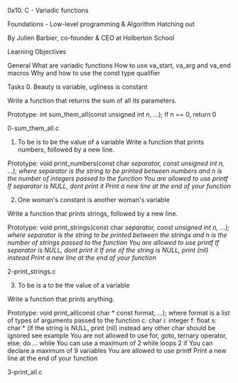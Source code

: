 0x10. C - Variadic functions

Foundations - Low-level programming & Algorithm  Hatching out


By Julien Barbier, co-founder & CEO at Holberton School


Learning Objectives

General
What are variadic functions
How to use va_start, va_arg and va_end macros
Why and how to use the const type qualifier




Tasks
0. Beauty is variable, ugliness is constant

Write a function that returns the sum of all its parameters.

Prototype: int sum_them_all(const unsigned int n, ...);
If n == 0, return 0

0-sum_them_all.c


1. To be is to be the value of a variable
Write a function that prints numbers, followed by a new line.

Prototype: void print_numbers(const char *separator, const unsigned int n, ...);
where separator is the string to be printed between numbers
and n is the number of integers passed to the function
You are allowed to use printf
If separator is NULL, dont print it
Print a new line at the end of your function*


2. One woman's constant is another woman's variable

Write a function that prints strings, followed by a new line.

Prototype: void print_strings(const char *separator, const unsigned int n, ...);
where separator is the string to be printed between the strings
and n is the number of strings passed to the function
You are allowed to use printf
If separator is NULL, dont print it
If one of the string is NULL, print (nil) instead
Print a new line at the end of your function*


2-print_strings.c




3. To be is a to be the value of a variable


Write a function that prints anything.

Prototype: void print_all(const char * const format, ...);
where format is a list of types of arguments passed to the function
c: char
i: integer
f: float
s: char * (if the string is NULL, print (nil) instead
any other char should be ignored
see example
You are not allowed to use for, goto, ternary operator, else, do ... while
You can use a maximum of
2 while loops
2 if
You can declare a maximum of 9 variables
You are allowed to use printf
Print a new line at the end of your function


3-print_all.c





















